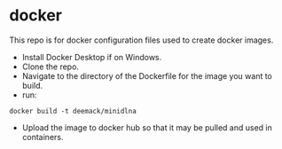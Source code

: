 # docker
This repo is for docker configuration files used to create docker images.

- Install Docker Desktop if on Windows.
- Clone the repo.
- Navigate to the directory of the Dockerfile for the image you want to build.
- run:
````
docker build -t deemack/minidlna
````
- Upload the image to docker hub so that it may be pulled and used in containers.
